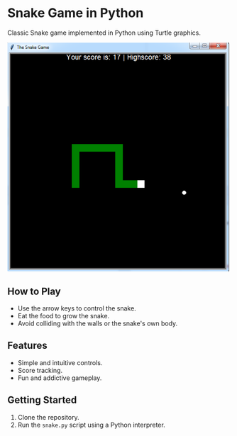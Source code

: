 # Snake Game in Python

Classic Snake game implemented in Python using Turtle graphics.

<img src="snake.png" width="500">

## How to Play

- Use the arrow keys to control the snake.
- Eat the food to grow the snake.
- Avoid colliding with the walls or the snake's own body.

## Features

- Simple and intuitive controls.
- Score tracking.
- Fun and addictive gameplay.

## Getting Started

1. Clone the repository.
2. Run the `snake.py` script using a Python interpreter.
